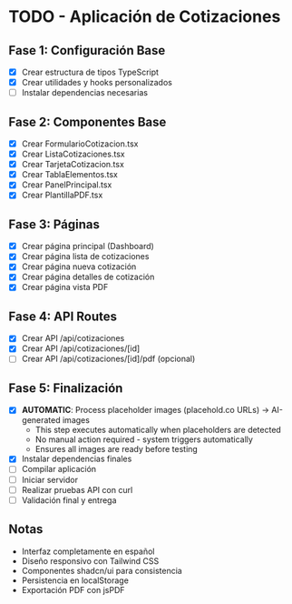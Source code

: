 # TODO - Aplicación de Cotizaciones

## Fase 1: Configuración Base
- [x] Crear estructura de tipos TypeScript
- [x] Crear utilidades y hooks personalizados
- [ ] Instalar dependencias necesarias

## Fase 2: Componentes Base
- [x] Crear FormularioCotizacion.tsx
- [x] Crear ListaCotizaciones.tsx
- [x] Crear TarjetaCotizacion.tsx
- [x] Crear TablaElementos.tsx
- [x] Crear PanelPrincipal.tsx
- [x] Crear PlantillaPDF.tsx

## Fase 3: Páginas
- [x] Crear página principal (Dashboard)
- [x] Crear página lista de cotizaciones
- [x] Crear página nueva cotización
- [x] Crear página detalles de cotización
- [x] Crear página vista PDF

## Fase 4: API Routes
- [x] Crear API /api/cotizaciones
- [x] Crear API /api/cotizaciones/[id]
- [ ] Crear API /api/cotizaciones/[id]/pdf (opcional)

## Fase 5: Finalización
- [x] **AUTOMATIC**: Process placeholder images (placehold.co URLs) → AI-generated images
  - This step executes automatically when placeholders are detected
  - No manual action required - system triggers automatically
  - Ensures all images are ready before testing
- [x] Instalar dependencias finales
- [ ] Compilar aplicación
- [ ] Iniciar servidor
- [ ] Realizar pruebas API con curl
- [ ] Validación final y entrega

## Notas
- Interfaz completamente en español
- Diseño responsivo con Tailwind CSS
- Componentes shadcn/ui para consistencia
- Persistencia en localStorage
- Exportación PDF con jsPDF